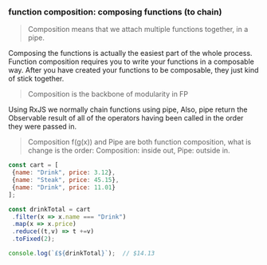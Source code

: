 ### function composition: composing functions (to chain)

> Composition means that we attach multiple functions together, in a pipe.

Composing the functions is actually the easiest part of the whole process.
Function composition requires you to write your functions in a composable way.
After you have created your functions to be composable, they just kind of stick together.

> Composition is the backbone of modularity in FP

Using RxJS we normally chain functions using pipe,
Also, pipe return the Observable result of all of the operators having been called in the order they were passed in.

>Composition f(g(x)) and Pipe are both function composition, what is change is the order:
> Composition: inside out, Pipe: outside in.

```javascript
const cart = [
 {name: "Drink", price: 3.12},
 {name: "Steak", price: 45.15},
 {name: "Drink", price: 11.01}
];

const drinkTotal = cart
 .filter(x => x.name === "Drink")
 .map(x => x.price)
 .reduce((t,v) => t +=v)
 .toFixed(2);

console.log(`£${drinkTotal}`);  // $14.13
```

